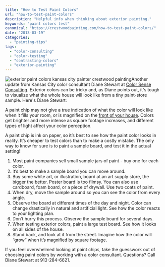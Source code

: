 ```yaml
---
title: "How to Test Paint Colors"
url: "how-to-test-paint-colors"
description: "Helpful info when thinking about exterior painting."
keywords: "paint colors test"
canonical: "https://crestwoodpainting.com/how-to-test-paint-colors/"
date: "2013-03-19"
categories:
  - "painting-tips"
tags:
  - "color-consulting"
  - "color-testing"
  - "contrasting-colors"
  - "exterior-painting"
---
```


![exterior paint colors kansas city painter crestwood painting](/images/colors-e1514764592160.jpg "Exterior Paint Colors")Another update from Kansas City color consultant Diane Stewart at [Color Sense Consulting](http://www.colorsenseconsulting.com/). Exterior colors can be tricky and, as Diane points out, it's tough to visualize what the whole house will look like from a tiny paint-store sample. Here's Diane Stewart:

A paint chip may not give a true indication of what the color will look like when it fills your room, or is magnified on the [front of your house](https://crestwoodpainting.com/exterior-paint-important/). Colors get brighter and more intense as square footage increases, and different types of light affect your color perception.

A paint chip is ink on paper, so it’s best to see how the paint color looks in reality. It’s cheaper to test colors than to make a costly mistake. The only way to know for sure is to paint a sample board, and test it in the actual setting!

1. Most paint companies sell small sample jars of paint - buy one for each color.
2. It’s best to make a sample board you can move around.
3. Buy some white art, or illustration, board at an art supply store, the bigger the better. Poster board is too flimsy. You can also use cardboard, foam board, or a piece of drywall. Use two coats of paint.
4. When dry, move the sample around so you can see the color from every angle.
5. Observe the board at different times of the day and night. Color can change drastically in natural and artificial light. See how the color reacts to your lighting plan.
6. Don’t hurry this process. Observe the sample board for several days.
7. When testing exterior colors, paint a large test board. See how it looks on all sides of the house.
8. Stand back, and look at it from the street. Imagine how the color will “grow” when it’s magnified by square footage.

If you feel overwhelmed looking at paint chips, take the guesswork out of choosing paint colors by working with a color consultant. Questions? Call Diane Stewart at 913-284-6621.
